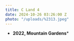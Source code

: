 ```yaml
---
title: C Land 4
date: 2024-10-26 03:26:00 Z
photo: "/uploads/%2313.jpeg"
---
```


* **2022, Mountain Gardens***